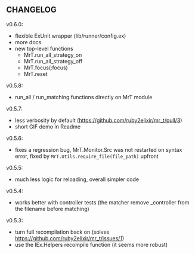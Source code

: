## CHANGELOG


v0.6.0:
- flexible ExUnit wrapper (lib/runner/config.ex)
- more docs
- new top-level functions
  - MrT.run_all_strategy_on
  - MrT.run_all_strategy_off
  - MrT.focus(:focus)
  - MrT.reset

v0.5.8:
- run_all / run_matching functions directly on MrT module

v0.5.7:
- less verbosity by default (https://github.com/ruby2elixir/mr_t/pull/3)
- short GIF demo in Readme

v0.5.6:
- fixes a regression bug, MrT.Monitor.Src was not restarted on syntax error, fixed by `MrT.Utils.require_file(file_path)` upfront

v0.5.5:
- much less logic for reloading, overall simpler code

v0.5.4:
- works better with controller tests (the matcher remove _controller from the filename before matching)


v0.5.3:
- turn full recompilation back on (solves https://github.com/ruby2elixir/mr_t/issues/1)
- use the IEx.Helpers recompile function (it seems more robust)
